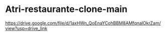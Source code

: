 # Atri-restaurante-clone-main
https://drive.google.com/file/d/1axHWn_QoEnaYCohBBM8AMfqnalOkrZam/view?usp=drive_link
